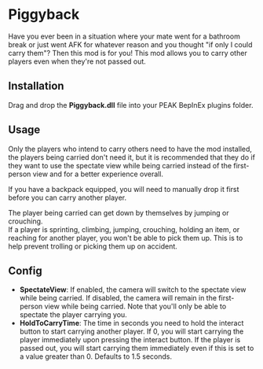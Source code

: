 # Piggyback
Have you ever been in a situation where your mate went for a bathroom break or just went AFK for whatever reason and you
thought "if only I could carry them"? Then this mod is for you! This mod allows you to carry other players even when
they're not passed out.

## Installation
Drag and drop the **Piggyback.dll** file into your PEAK BepInEx plugins folder.

## Usage
Only the players who intend to carry others need to have the mod installed, the players being carried don't need it,
but it is recommended that they do if they want to use the spectate view while being carried instead of the
first-person view and for a better experience overall.

If you have a backpack equipped, you will need to manually drop it first before you can carry another player.

The player being carried can get down by themselves by jumping or crouching.\
If a player is sprinting, climbing, jumping, crouching, holding an item, or reaching for another player, you won't be
able to pick them up. This is to help prevent trolling or picking them up on accident.

## Config
- **SpectateView**: If enabled, the camera will switch to the spectate view while being carried.
If disabled, the camera will remain in the first-person view while being carried.
Note that you'll only be able to spectate the player carrying you.
- **HoldToCarryTime**: The time in seconds you need to hold the interact button to start carrying another player.
If 0, you will start carrying the player immediately upon pressing the interact button.
If the player is passed out, you will start carrying them immediately even if this is set to a value greater than 0.
Defaults to 1.5 seconds.

